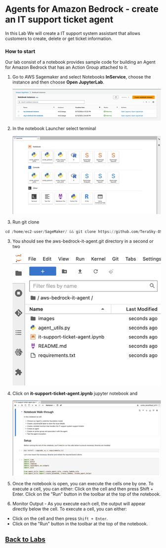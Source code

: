 # Agents for Amazon Bedrock - create an IT support ticket agent
In this Lab We will create a IT support system assistant that allows customers to create, delete or get ticket information.  

### How to start
Our lab consist of a notebook provides sample code for building an Agent for Amazon Bedrock that has an Action Group attached to it.
 

1. Go to AWS Sagemaker and select Notebooks **InService**, choose the instance and then choose **Open JupyterLab**.

   ![image](it-agent/images/notebook_in_service.png)



2. In the notebook Launcher select terminal 

   ![image](it-agent/images/notebook_launcher.png)

2. Run git clone

```python
cd /home/ec2-user/SageMaker/ && git clone https://github.com/TeraSky-OSS/bedrock-it-support-ticket-agent.git
```


3. You should see the aws-bedrock-it-agent.git directory in a second or two

   ![image](it-agent/images/files.png)



4. Click on **it-support-ticket-agent.ipynb** jupyter notebook and 

   ![image](it-agent/images/notebook.png)


5. Once the notebook is open, you can execute the cells one by one.
To execute a cell, you can either:
Click on the cell and then press Shift + Enter.
Click on the "Run" button in the toolbar at the top of the notebook.

6. Monitor Output - As you execute each cell, the output will appear directly below the cell.
To execute a cell, you can either:
  - Click on the cell and then press `Shift + Enter`.
  - Click on the "Run" button in the toolbar at the top of the notebook.


## [Back to Labs](https://github.com/TeraSky-OSS/aws-bedrock-llm-workshop/tree/main?tab=readme-ov-file#labs-overview)
